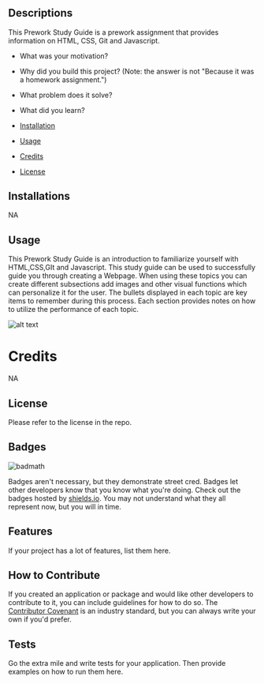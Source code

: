 # <Prework Study Guide Webpage>

## Descriptions
This Prework Study Guide is a prework assignment that provides information on HTML, CSS, Git and Javascript.

- What was your motivation?
- Why did you build this project? (Note: the answer is not "Because it was a homework assignment.")
- What problem does it solve?
- What did you learn?


- [Installation](#installation)
- [Usage](#usage)
- [Credits](#credits)
- [License](#license)
## Installations

NA

## Usage

This Prework Study Guide is an introduction to familiarize yourself with HTML,CSS,GIt and Javascript. This study guide can be used to successfully guide you through creating a Webpage. When using these topics you can create different subsections add images and other visual functions which can personalize it for the user. The bullets displayed in each topic are key items to remember during this process. Each section provides notes on how to utilize the performance of each topic. 


![alt text](assets/images/screenshot.png)
# Credits

NA

## License

Please refer to the license in the repo.

## Badges

![badmath](https://img.shields.io/github/languages/top/nielsenjared/badmath)

Badges aren't necessary, but they demonstrate street cred. Badges let other developers know that you know what you're doing. Check out the badges hosted by [shields.io](https://shields.io/). You may not understand what they all represent now, but you will in time.

## Features

If your project has a lot of features, list them here.

## How to Contribute

If you created an application or package and would like other developers to contribute to it, you can include guidelines for how to do so. The [Contributor Covenant](https://www.contributor-covenant.org/) is an industry standard, but you can always write your own if you'd prefer.

## Tests
Go the extra mile and write tests for your application. Then provide examples on how to run them here.